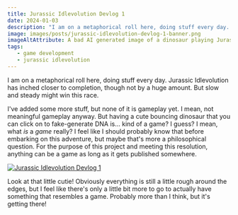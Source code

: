 ```yaml
---
title: Jurassic Idlevolution Devlog 1
date: 2024-01-03
description: "I am on a metaphorical roll here, doing stuff every day. Jurassic Idlevolution has inched closer to completion, though not by a huge amount. But slow and steady might win this race."
image: images/posts/jurassic-idlevolution-devlog-1-banner.png
imageAltAttribute: A bad AI generated image of a dinosaur playing Jurassic Idlevolution... kind of.
tags:
   - game development
   - jurassic idlevolution
---
```


I am on a metaphorical roll here, doing stuff every day. Jurassic Idlevolution has inched closer to completion, though not by a huge amount. But slow and steady might win this race.

I've added some more stuff, but none of it is gameplay yet. I mean, not meaningful gameplay anyway. But having a cute bouncing dinosaur that you can click on to fake-generate DNA is... kind of a game? I guess? I mean, what *is* a *game* really? I feel like I should probably know that before embarking on this adventure, but maybe that's more a philosophical question. For the purpose of this project and meeting this resolution, anything can be a game as long as it gets published somewhere. 

[![Jurassic Idlevolution Devlog 1](/images/posts/jurassic-idlevolution-devlog-1.gif 'Jurassic Idlevolution Devlog 1')](/images/posts/jurassic-idlevolution-devlog-1.gif)

Look at that little cutie! Obviously everything is still a little rough around the edges, but I feel like there's only a little bit more to go to actually have something that resembles a game. Probably more than I think, but it's getting there!
